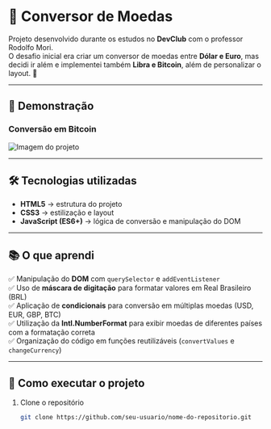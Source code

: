 # 💱 Conversor de Moedas  

Projeto desenvolvido durante os estudos no **DevClub** com o professor Rodolfo Mori.  
O desafio inicial era criar um conversor de moedas entre **Dólar e Euro**, mas decidi ir além e implementei também **Libra e Bitcoin**, além de personalizar o layout. 🚀  

---

## 📸 Demonstração  
  

### Conversão em Bitcoin  
![Imagem do projeto](./assets/preview2.png)  

---

## 🛠 Tecnologias utilizadas  

- **HTML5** → estrutura do projeto  
- **CSS3** → estilização e layout  
- **JavaScript (ES6+)** → lógica de conversão e manipulação do DOM  

---

## 📚 O que aprendi  

✅ Manipulação do **DOM** com `querySelector` e `addEventListener`  
✅ Uso de **máscara de digitação** para formatar valores em Real Brasileiro (BRL)  
✅ Aplicação de **condicionais** para conversão em múltiplas moedas (USD, EUR, GBP, BTC)  
✅ Utilização da **Intl.NumberFormat** para exibir moedas de diferentes países com a formatação correta  
✅ Organização do código em funções reutilizáveis (`convertValues` e `changeCurrency`)  

---

## 🚀 Como executar o projeto  

1. Clone o repositório  
   ```bash
   git clone https://github.com/seu-usuario/nome-do-repositorio.git
